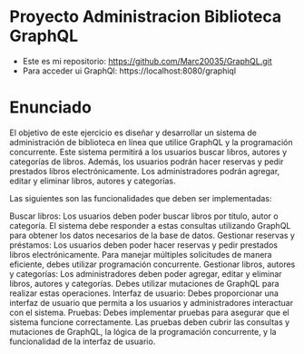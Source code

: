 # Proyecto Administracion Biblioteca GraphQL 
* Este es mi repositorio: https://github.com/Marc20035/GraphQL.git
* Para acceder ui GraphQl: https://localhost:8080/graphiql

# Enunciado
El objetivo de este ejercicio es diseñar y desarrollar un sistema de administración de biblioteca en línea que utilice GraphQL y la programación concurrente. Este sistema permitirá a los usuarios buscar libros, autores y categorías de libros. Además, los usuarios podrán hacer reservas y pedir prestados libros electrónicamente. Los administradores podrán agregar, editar y eliminar libros, autores y categorías.

Las siguientes son las funcionalidades que deben ser implementadas:

Buscar libros: Los usuarios deben poder buscar libros por título, autor o categoría. El sistema debe responder a estas consultas utilizando GraphQL para obtener los datos necesarios de la base de datos.
Gestionar reservas y préstamos: Los usuarios deben poder hacer reservas y pedir prestados libros electrónicamente. Para manejar múltiples solicitudes de manera eficiente, debes utilizar programación concurrente.
Gestionar libros, autores y categorías: Los administradores deben poder agregar, editar y eliminar libros, autores y categorías. Debes utilizar mutaciones de GraphQL para realizar estas operaciones.
Interfaz de usuario: Debes proporcionar una interfaz de usuario que permita a los usuarios y administradores interactuar con el sistema.
Pruebas: Debes implementar pruebas para asegurar que el sistema funcione correctamente. Las pruebas deben cubrir las consultas y mutaciones de GraphQL, la lógica de la programación concurrente, y la funcionalidad de la interfaz de usuario.
